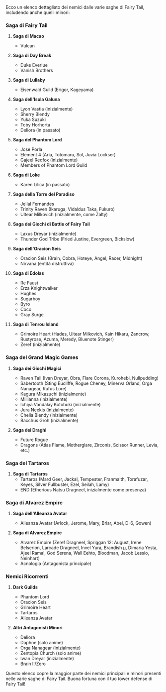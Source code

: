 
Ecco un elenco dettagliato dei nemici dalle varie saghe di Fairy Tail, includendo anche quelli minori:

### Saga di Fairy Tail
1. **Saga di Macao**
   - Vulcan

2. **Saga di Day Break**
   - Duke Everlue
   - Vanish Brothers

3. **Saga di Lullaby**
   - Eisenwald Guild (Erigor, Kageyama)

4. **Saga dell'Isola Galuna**
   - Lyon Vastia (inizialmente)
   - Sherry Blendy
   - Yuka Suzuki
   - Toby Horhorta
   - Deliora (in passato)

5. **Saga del Phantom Lord**
   - Jose Porla
   - Element 4 (Aria, Totomaru, Sol, Juvia Lockser)
   - Gajeel Redfox (inizialmente)
   - Members of Phantom Lord Guild

6. **Saga di Loke**
   - Karen Lilica (in passato)

7. **Saga della Torre del Paradiso**
   - Jellal Fernandes
   - Trinity Raven (Ikaruga, Vidaldus Taka, Fukuro)
   - Ultear Milkovich (inizialmente, come Zalty)

8. **Saga dei Giochi di Battle of Fairy Tail**
   - Laxus Dreyar (inizialmente)
   - Thunder God Tribe (Fried Justine, Evergreen, Bickslow)

9. **Saga dell'Oracion Seis**
   - Oracion Seis (Brain, Cobra, Hoteye, Angel, Racer, Midnight)
   - Nirvana (entità distruttiva)

10. **Saga di Edolas**
    - Re Faust
    - Erza Knightwalker
    - Hughes
    - Sugarboy
    - Byro
    - Coco
    - Gray Surge

11. **Saga di Tenrou Island**
    - Grimoire Heart (Hades, Ultear Milkovich, Kain Hikaru, Zancrow, Rustyrose, Azuma, Meredy, Bluenote Stinger)
    - Zeref (inizialmente)

### Saga del Grand Magic Games
1. **Saga dei Giochi Magici**
   - Raven Tail (Ivan Dreyar, Obra, Flare Corona, Kurohebi, Nullpudding)
   - Sabertooth (Sting Eucliffe, Rogue Cheney, Minerva Orland, Orga Nanagear, Rufus Lore)
   - Kagura Mikazuchi (inizialmente)
   - Millianna (inizialmente)
   - Ichiya Vandalay Kotobuki (inizialmente)
   - Jura Neekis (inizialmente)
   - Chelia Blendy (inizialmente)
   - Bacchus Groh (inizialmente)

2. **Saga dei Draghi**
   - Future Rogue
   - Dragons (Atlas Flame, Motherglare, Zirconis, Scissor Runner, Levia, etc.)

### Saga del Tartaros
1. **Saga di Tartaros**
   - Tartaros (Mard Geer, Jackal, Tempester, Franmalth, Torafuzar, Keyes, Silver Fullbuster, Ezel, Seilah, Lamy)
   - END (Etherious Natsu Dragneel, inizialmente come presenza)

### Saga di Alvarez Empire
1. **Saga dell'Alleanza Avatar**
   - Alleanza Avatar (Arlock, Jerome, Mary, Briar, Abel, D-6, Gowen)

2. **Saga di Alvarez Empire**
   - Alvarez Empire (Zeref Dragneel, Spriggan 12: August, Irene Belserion, Larcade Dragneel, Invel Yura, Brandish μ, Dimaria Yesta, Ajeel Ramal, God Serena, Wall Eehto, Bloodman, Jacob Lessio, Neinhart)
   - Acnologia (Antagonista principale)

### Nemici Ricorrenti
1. **Dark Guilds**
   - Phantom Lord
   - Oracion Seis
   - Grimoire Heart
   - Tartaros
   - Alleanza Avatar

2. **Altri Antagonisti Minori**
   - Deliora
   - Daphne (solo anime)
   - Orga Nanagear (inizialmente)
   - Zentopia Church (solo anime)
   - Iwan Dreyar (inizialmente)
   - Brain II/Zero

Questo elenco copre la maggior parte dei nemici principali e minori presenti nelle varie saghe di Fairy Tail. Buona fortuna con il tuo tower defense di Fairy Tail!